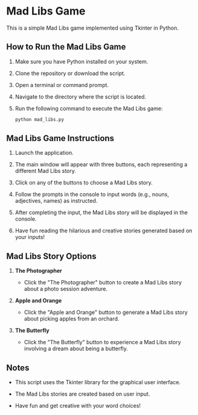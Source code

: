 # Mad Libs Game

This is a simple Mad Libs game implemented using Tkinter in Python.

## How to Run the Mad Libs Game

1. Make sure you have Python installed on your system.

2. Clone the repository or download the script.

3. Open a terminal or command prompt.

4. Navigate to the directory where the script is located.

5. Run the following command to execute the Mad Libs game:

    ```bash
    python mad_libs.py
    ```

## Mad Libs Game Instructions

1. Launch the application.

2. The main window will appear with three buttons, each representing a different Mad Libs story.

3. Click on any of the buttons to choose a Mad Libs story.

4. Follow the prompts in the console to input words (e.g., nouns, adjectives, names) as instructed.

5. After completing the input, the Mad Libs story will be displayed in the console.

6. Have fun reading the hilarious and creative stories generated based on your inputs!

## Mad Libs Story Options

1. **The Photographer**
   - Click the "The Photographer" button to create a Mad Libs story about a photo session adventure.

2. **Apple and Orange**
   - Click the "Apple and Orange" button to generate a Mad Libs story about picking apples from an orchard.

3. **The Butterfly**
   - Click the "The Butterfly" button to experience a Mad Libs story involving a dream about being a butterfly.

## Notes

- This script uses the Tkinter library for the graphical user interface.

- The Mad Libs stories are created based on user input.

- Have fun and get creative with your word choices!

